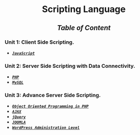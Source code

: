 <div align="center">

# **Scripting Language**

## _Table of Content_


</div>

### **Unit 1: Client Side Scripting.**

*   [**_``JavaScript``_**](Unit/Unit-1.md) 

### **Unit 2: Server Side Scripting with Data Connectivity.**

*   [**_``PHP``_**](Unit/Unit-1.md) 
*   [**_``MySQL``_**](Unit/Unit-1.md)

### **Unit 3: Advance Server Side Scripting.**

*   [**_``Object Oriented Programming in PHP``_**](Unit/Unit-1.md) 
*   [**_``AJAX``_**](Unit/Unit-1.md)
*   [**_``jQuery``_**](Unit/Unit-1.md)
*   [**_``JOOMLA``_**](Unit/Unit-1.md)
*   [**_``WordPress Administration Level``_**](Unit/Unit-1.md)
